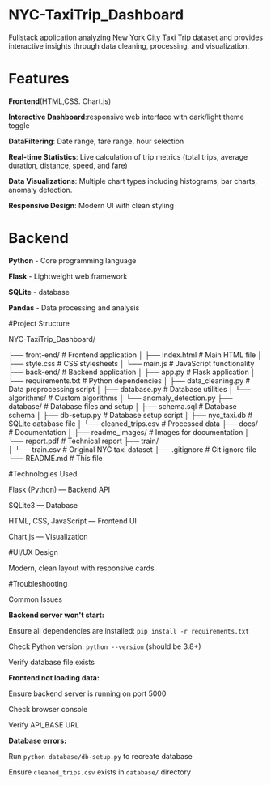 # NYC-TaxiTrip_Dashboard
 Fullstack application analyzing New York City Taxi Trip dataset and provides interactive insights through data cleaning, processing, and visualization.

 # Features

**Frontend**(HTML,CSS. Chart.js)

**Interactive Dashboard**:responsive web interface with dark/light theme toggle

**DataFiltering**: Date range, fare range, hour selection

**Real-time Statistics**: Live calculation of trip metrics (total trips, average duration, distance, speed, and fare)

**Data Visualizations**: Multiple chart types including histograms, bar charts, anomaly detection.

**Responsive Design**: Modern UI with clean styling

# Backend

**Python** - Core programming language

**Flask** - Lightweight web framework

**SQLite** -  database

**Pandas** - Data processing and analysis

#Project Structure

NYC-TaxiTrip_Dashboard/

├── front-end/                 # Frontend application
│   ├── index.html            # Main HTML file
│   ├── style.css             # CSS stylesheets
│   └── main.js               # JavaScript functionality
├── back-end/                 # Backend application
│   ├── app.py                # Flask application
│   ├── requirements.txt      # Python dependencies
│   ├── data_cleaning.py      # Data preprocessing script
│   ├── database.py           # Database utilities
│   └── algorithms/           # Custom algorithms
│       └── anomaly_detection.py
├── database/                 # Database files and setup
│   ├── schema.sql            # Database schema
│   ├── db-setup.py           # Database setup script
│   ├── nyc_taxi.db           # SQLite database file
│   └── cleaned_trips.csv     # Processed data
├── docs/                     # Documentation
│   ├── readme_images/        # Images for documentation
│   └── report.pdf            # Technical report
├── train/                    
│   └── train.csv             # Original NYC taxi dataset
├── .gitignore               # Git ignore file
└── README.md                # This file

#Technologies Used

  Flask (Python) — Backend API
  
  SQLite3 — Database
  
  HTML, CSS, JavaScript — Frontend UI
  
  Chart.js — Visualization

#UI/UX Design

Modern, clean layout with responsive cards

#Troubleshooting

Common Issues

**Backend server won't start:**

  Ensure all dependencies are installed: `pip install -r requirements.txt`
  
  Check Python version: `python --version` (should be 3.8+)
  
  Verify database file exists

**Frontend not loading data:**

  Ensure backend server is running on port 5000
  
  Check browser console
  
  Verify API_BASE URL

**Database errors:**

 Run `python database/db-setup.py` to recreate database
 
 Ensure `cleaned_trips.csv` exists in `database/` directory




 
